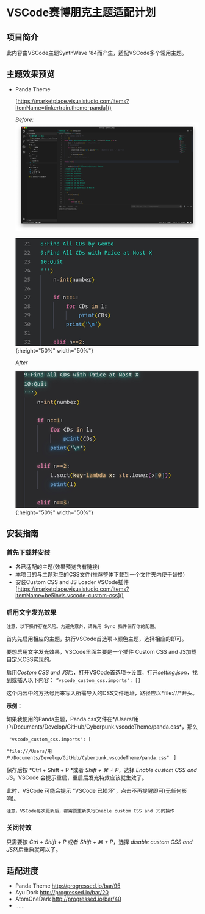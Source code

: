 # VSCode赛博朋克主题适配计划
## 项目简介
此内容由VSCode主题SynthWave '84而产生，适配VSCode多个常用主题。
## 主题效果预览
- Panda Theme
	
	[https://marketplace.visualstudio.com/items?itemName=tinkertrain.theme-panda]()
	
	*Before:*
	![image](https://raw.githubusercontent.com/FishionYu/Rayyu-sPic/master/img/20190705145427.jpg)
	
	![](https://raw.githubusercontent.com/FishionYu/Rayyu-sPic/master/img/20190706225954.jpg){:height="50%" width="50%"}
	
	*After*
	
	![](https://raw.githubusercontent.com/FishionYu/Rayyu-sPic/master/img/20190706225955.jpg){:height="50%" width="50%"}
## 安装指南
### 首先下载并安装
- 各已适配的主题(效果预览含有链接)
- 本项目的与主题对应的CSS文件(推荐整体下载到一个文件夹内便于替换)
- 安装Custom CSS and JS Loader VSCode插件[https://marketplace.visualstudio.com/items?itemName=be5invis.vscode-custom-css]()
### 启用文字发光效果
	注意，以下操作存在风险。为避免意外，请先用 Sync 插件保存你的配置。

首先先启用相应的主题，执行VSCode首选项-\>颜色主题，选择相应的即可。

要想启用文字发光效果，VSCode里面主要是一个插件 Custom CSS and JS加载自定义CSS实现的。

启用*Costom CSS and JS*后，打开VSCode首选项-\>设置，打开*setting.json*，找到或插入以下内容：
`”vscode_custom_css.imports": []`

这个内容中的方括号用来写入所需导入的CSS文件地址，路径应以*file:///*开头。

**示例：**

如果我使用的Panda主题，Panda.css文件在*/Users/用户/Documents/Develop/GitHub/Cyberpunk.vscodeTheme/panda.css*，那么

` "vscode_custom_css.imports": [`

`"file:///Users/用户/Documents/Develop/GitHub/Cyberpunk.vscodeTheme/panda.css"`
` ]`

保存后按 *Ctrl + Shift + P *或者 *Shift + ⌘ + P*，选择 *Enable custom CSS and JS*。VSCode 会提示重启，重启后发光特效应该就生效了。

此时，VSCode 可能会提示 “VSCode 已损坏”，点击不再提醒即可(无任何影响)。

	注意，VSCode每次更新后，都需要重新执行Enable custom CSS and JS的操作

### 关闭特效
只需要按 *Ctrl + Shift + P* 或者 *Shift + ⌘ + P*，选择 *disable custom CSS and JS*然后重启就可以了。
## 适配进度
- Panda Theme http://progressed.io/bar/95
- Ayu Dark http://progressed.io/bar/20
- AtomOneDark http://progressed.io/bar/40
- ……





